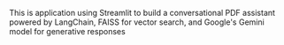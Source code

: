 This is application using Streamlit to build a conversational PDF assistant powered by LangChain, FAISS for vector search, and Google's Gemini model for generative responses
